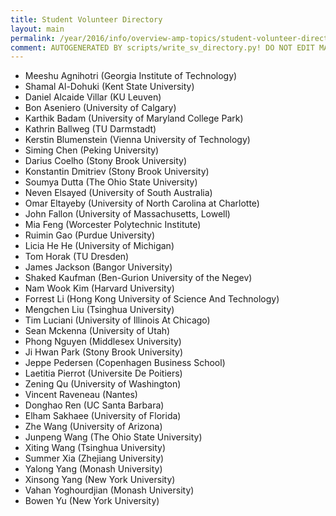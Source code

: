 ```yaml
---
title: Student Volunteer Directory
layout: main
permalink: /year/2016/info/overview-amp-topics/student-volunteer-directory
comment: AUTOGENERATED BY scripts/write_sv_directory.py! DO NOT EDIT MANUALLY.
---
```

* Meeshu Agnihotri (Georgia Institute of Technology)
* Shamal Al-Dohuki (Kent State University)
* Daniel Alcaide Villar (KU Leuven)
* Bon Aseniero (University of Calgary)
* Karthik Badam (University of Maryland College Park)
* Kathrin Ballweg (TU Darmstadt)
* Kerstin Blumenstein (Vienna University of Technology)
* Siming Chen (Peking University)
* Darius Coelho (Stony Brook University)
* Konstantin  Dmitriev (Stony Brook University)
* Soumya Dutta (The Ohio State University)
* Neven Elsayed (University of South Australia)
* Omar Eltayeby (University of North Carolina at Charlotte)
* John Fallon (University of Massachusetts, Lowell)
* Mia Feng (Worcester Polytechnic Institute)
* Ruimin Gao (Purdue University)
* Licia He He (University of Michigan)
* Tom Horak (TU Dresden)
* James Jackson (Bangor University)
* Shaked Kaufman (Ben-Gurion University of the Negev)
* Nam Wook Kim (Harvard University)
* Forrest Li (Hong Kong University of Science And Technology)
* Mengchen Liu (Tsinghua University)
* Tim Luciani (University of Illinois At Chicago)
* Sean Mckenna (University of Utah)
* Phong Nguyen (Middlesex University)
* Ji Hwan Park (Stony Brook University)
* Jeppe Pedersen (Copenhagen Business School)
* Laetitia Pierrot (Universite De Poitiers)
* Zening Qu (University of Washington)
* Vincent Raveneau (Nantes)
* Donghao Ren (UC Santa Barbara)
* Elham Sakhaee (University of Florida)
* Zhe Wang (University of Arizona)
* Junpeng Wang (The Ohio State University)
* Xiting Wang (Tsinghua University)
* Summer Xia (Zhejiang University)
* Yalong Yang (Monash University)
* Xinsong Yang (New York University)
* Vahan Yoghourdjian (Monash University)
* Bowen Yu (New York University)
